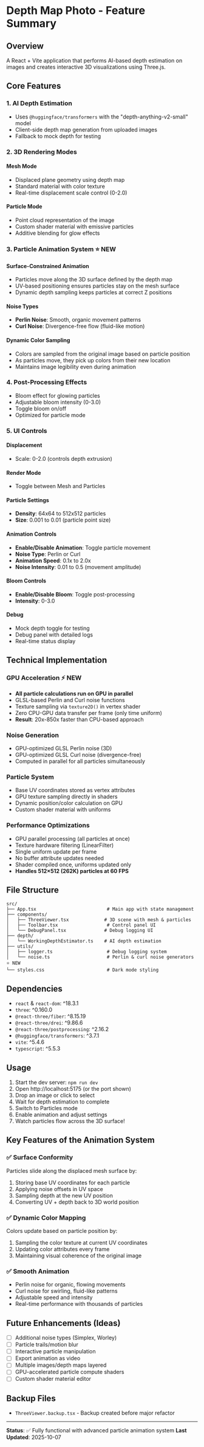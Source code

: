 # Depth Map Photo - Feature Summary

## Overview
A React + Vite application that performs AI-based depth estimation on images and creates interactive 3D visualizations using Three.js.

## Core Features

### 1. **AI Depth Estimation**
- Uses `@huggingface/transformers` with the "depth-anything-v2-small" model
- Client-side depth map generation from uploaded images
- Fallback to mock depth for testing

### 2. **3D Rendering Modes**

#### Mesh Mode
- Displaced plane geometry using depth map
- Standard material with color texture
- Real-time displacement scale control (0-2.0)

#### Particle Mode
- Point cloud representation of the image
- Custom shader material with emissive particles
- Additive blending for glow effects

### 3. **Particle Animation System** ⭐ NEW

#### Surface-Constrained Animation
- Particles move along the 3D surface defined by the depth map
- UV-based positioning ensures particles stay on the mesh surface
- Dynamic depth sampling keeps particles at correct Z positions

#### Noise Types
- **Perlin Noise**: Smooth, organic movement patterns
- **Curl Noise**: Divergence-free flow (fluid-like motion)

#### Dynamic Color Sampling
- Colors are sampled from the original image based on particle position
- As particles move, they pick up colors from their new location
- Maintains image legibility even during animation

### 4. **Post-Processing Effects**
- Bloom effect for glowing particles
- Adjustable bloom intensity (0-3.0)
- Toggle bloom on/off
- Optimized for particle mode

### 5. **UI Controls**

#### Displacement
- Scale: 0-2.0 (controls depth extrusion)

#### Render Mode
- Toggle between Mesh and Particles

#### Particle Settings
- **Density**: 64x64 to 512x512 particles
- **Size**: 0.001 to 0.01 (particle point size)

#### Animation Controls
- **Enable/Disable Animation**: Toggle particle movement
- **Noise Type**: Perlin or Curl
- **Animation Speed**: 0.1x to 2.0x
- **Noise Intensity**: 0.01 to 0.5 (movement amplitude)

#### Bloom Controls
- **Enable/Disable Bloom**: Toggle post-processing
- **Intensity**: 0-3.0

#### Debug
- Mock depth toggle for testing
- Debug panel with detailed logs
- Real-time status display

## Technical Implementation

### GPU Acceleration ⚡ NEW
- **All particle calculations run on GPU in parallel**
- GLSL-based Perlin and Curl noise functions
- Texture sampling via `texture2D()` in vertex shader
- Zero CPU-GPU data transfer per frame (only time uniform)
- **Result**: 20x-850x faster than CPU-based approach

### Noise Generation
- GPU-optimized GLSL Perlin noise (3D)
- GPU-optimized GLSL Curl noise (divergence-free)
- Computed in parallel for all particles simultaneously

### Particle System
- Base UV coordinates stored as vertex attributes
- GPU texture sampling directly in shaders
- Dynamic position/color calculation on GPU
- Custom shader material with uniforms

### Performance Optimizations
- GPU parallel processing (all particles at once)
- Texture hardware filtering (LinearFilter)
- Single uniform update per frame
- No buffer attribute updates needed
- Shader compiled once, uniforms updated only
- **Handles 512×512 (262K) particles at 60 FPS**

## File Structure

```
src/
├── App.tsx                          # Main app with state management
├── components/
│   ├── ThreeViewer.tsx             # 3D scene with mesh & particles
│   ├── Toolbar.tsx                  # Control panel UI
│   └── DebugPanel.tsx              # Debug logging UI
├── depth/
│   └── WorkingDepthEstimator.ts    # AI depth estimation
├── utils/
│   ├── logger.ts                    # Debug logging system
│   └── noise.ts                     # Perlin & curl noise generators ⭐ NEW
└── styles.css                       # Dark mode styling
```

## Dependencies

- `react` & `react-dom`: ^18.3.1
- `three`: ^0.160.0
- `@react-three/fiber`: ^8.15.19
- `@react-three/drei`: ^9.86.6
- `@react-three/postprocessing`: ^2.16.2
- `@huggingface/transformers`: ^3.7.1
- `vite`: ^5.4.6
- `typescript`: ^5.5.3

## Usage

1. Start the dev server: `npm run dev`
2. Open http://localhost:5175 (or the port shown)
3. Drop an image or click to select
4. Wait for depth estimation to complete
5. Switch to Particles mode
6. Enable animation and adjust settings
7. Watch particles flow across the 3D surface!

## Key Features of the Animation System

### ✅ Surface Conformity
Particles slide along the displaced mesh surface by:
1. Storing base UV coordinates for each particle
2. Applying noise offsets in UV space
3. Sampling depth at the new UV position
4. Converting UV + depth back to 3D world position

### ✅ Dynamic Color Mapping
Colors update based on particle position by:
1. Sampling the color texture at current UV coordinates
2. Updating color attributes every frame
3. Maintaining visual coherence of the original image

### ✅ Smooth Animation
- Perlin noise for organic, flowing movements
- Curl noise for swirling, fluid-like patterns
- Adjustable speed and intensity
- Real-time performance with thousands of particles

## Future Enhancements (Ideas)

- [ ] Additional noise types (Simplex, Worley)
- [ ] Particle trails/motion blur
- [ ] Interactive particle manipulation
- [ ] Export animation as video
- [ ] Multiple images/depth maps layered
- [ ] GPU-accelerated particle compute shaders
- [ ] Custom shader material editor

## Backup Files

- `ThreeViewer.backup.tsx` - Backup created before major refactor

---

**Status**: ✅ Fully functional with advanced particle animation system
**Last Updated**: 2025-10-07
